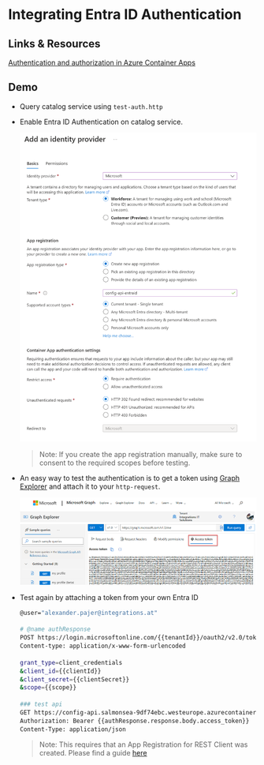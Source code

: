 # Integrating Entra ID Authentication 

## Links & Resources

[Authentication and authorization in Azure Container Apps](https://learn.microsoft.com/en-us/azure/container-apps/authentication)

## Demo

- Query catalog service using `test-auth.http`
- Enable Entra ID Authentication on catalog service.

    ![entra-id](_images/entra-id.png)

    >Note: If you create the app registration manually, make sure to consent to the required scopes before testing.

- An easy way to test the authentication is to get a token using [Graph Explorer](https://developer.microsoft.com/en-us/graph/graph-explorer) and attach it to your `http-request`.

    ![graph-token](_images/graph-token.png)

- Test again by attaching a token from your own Entra ID

    ```bash
    @user="alexander.pajer@integrations.at"

    # @name authResponse
    POST https://login.microsoftonline.com/{{tenantId}}/oauth2/v2.0/token HTTP/1.1
    Content-type: application/x-www-form-urlencoded

    grant_type=client_credentials
    &client_id={{clientId}}
    &client_secret={{clientSecret}}
    &scope={{scope}}

    ### test api
    GET https://config-api.salmonsea-9df74ebc.westeurope.azurecontainerapps.io/food HTTP/1.1
    Authorization: Bearer {{authResponse.response.body.access_token}}
    Content-Type: application/json
    ```

    >Note: This requires that an App Registration for REST Client was created. Please find a guide [here](../../../tooling/07-rest-client/)
